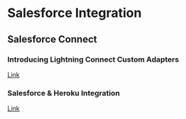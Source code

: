 # Salesforce Integration

## Salesforce Connect

### Introducing Lightning Connect Custom Adapters 
   [Link](https://developer.salesforce.com/blogs/engineering/2015/05/introducing-lightning-connect-custom-adapters.html)
    
### Salesforce & Heroku Integration
   [Link](https://trailhead.salesforce.com/modules/salesforce_heroku_integration)
